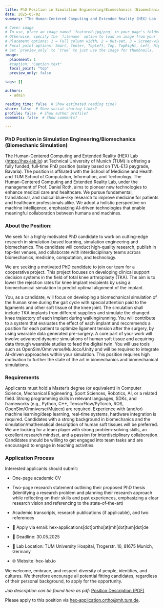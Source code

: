 ```yaml
---
title: PhD Position in Simulation Engineering/Biomechanics (Biomechanic Simulation)
date: 2025-05-02
summary: "The Human-Centered Computing and Extended Reality (HEX) Lab (https://hex-lab.io) at Technical University of Munich (TUM) is offering a fully funded, full-time PhD position (salary based on TVL-E13 pay grade, Bavaria). [Position Description (PDF)](https://github.com/roth-hex-lab/roth-hex-lab.github.io/raw/master/content/open_position/PhDPositionSimulation.pdf) "

# Cover image
# To use, place an image named `featured.jpg/png` in your page's folder.
# Otherwise, specify the `filename` option to load an image from your `assets/media/` folder.
# Placement options: 1 = Full column width, 2 = Out-set, 3 = Screen-width
# Focal point options: Smart, Center, TopLeft, Top, TopRight, Left, Right, BottomLeft, Bottom, BottomRight
# Set `preview_only` to `true` to just use the image for thumbnails.
image:
  placement: 1
  #caption: "Caption text"
  focal_point: "top"
  preview_only: false

tags: []

authors:
  - admin

reading_time: false  # Show estimated reading time?
share: false  # Show social sharing links?
profile: false  # Show author profile?
comments: false  # Show comments?

---
```


### PhD Position in Simulation Engineering/Biomechanics (Biomechanic Simulation)

The Human-Centered Computing and Extended Reality (HEX) Lab (https://hex-lab.io) at Technical University of Munich (TUM) is offering a fully funded, full-time PhD position (salary based on TVL-E13 paygrade, Bavaria). The position is affiliated with the School of Medicine and Health and TUM School of Computation, Information, and Technology.
The Human-Centered Computing and Extended Reality Lab, under the management of Prof. Daniel Roth, aims to pioneer new technologies to enhance medical care and healthcare. We pursue fundamental, translational, and radical blue-sky research to improve medicine for patients and healthcare professionals alike. We adopt a holistic perspective on machine intelligence, emphasizing AI-driven technologies that enable meaningful collaboration between humans and machines. 

### About the Position: 
We seek for a highly motivated PhD candidate to work on cutting-edge research in simulation-based learning, simulation engineering and biomechanics.  The candidate will conduct high-quality research, publish in top-tier venues, and collaborate with interdisciplinary teams across biomechanics, medicine, computation, and technology.

We are seeking a motivated PhD candidate to join our team for a cooperative project. This project focuses on developing clinical support decision systems in the field of total knee arthroplasty (TKA).  The aim is to lower the rejection rates for knee implant recipients by using a biomechanical simulation to predict optimal alignment of the implant.

You, as a candidate, will focus on developing a biomechanical simulation of the human knee during the gait cycle with special attention paid to the ligaments and other soft tissue of the knee joint. The simulation shall include TKA implants from different suppliers and simulate the changed knee trajectory of each implant during walking/running. You will contribute to a system that evaluates the effect of each implant and recommends a position for each patient to optimize ligament tension after the surgery, by using wearable data generated pre-surgery.
A core part of your work will involve advanced dynamic simulations of human soft tissue and acquiring data through wearable studies to feed the digital twin. You will use tools such as OpenSim/Omniverse/MuJoco/Unity and will be required to integrate AI-driven approaches within your simulation. This position requires high motivation to further the state of the art in biomechanics and biomechanical simulations. 

### Requirements
Applicants must hold a Master’s degree (or equivalent) in Computer Science, Mechanical Engineering, Sport Sciences, Robotics, AI, or a related field. Strong programming skills in relevant languages, SDKs, and frameworks (e.g., Python, C++, TensorFlow/PyTorch, ROS, OpenSim/Omniverse/Mujoco) are required. Experience with (and/or) machine learning/deep learning, real-time systems, hardware integration is required. Candidates with a strong background in biomechanics and the simulation/mathematical description of human soft tissues will be preferred. We are looking for a team player with strong problem-solving skills, an excellent research mindset, and a passion for interdisciplinary collaboration. Candidates should be willing to get engaged into team tasks and are encouraged to engage in teaching activities.

### Application Process
Interested applicants should submit:
- One-page academic CV
- Two-page research statement outlining their proposed PhD thesis (identifying a research problem and planning their research approach while reflecting on their skills and past experiences, emphasizing a clear research vision and referencing to the state-of-the-art)
-	Academic transcripts, research publications (if applicable), and two references

- 📩 Apply via email: hex-applications[dot]ortho[at]mh[dot]tum[dot]de
- 📅 Deadline: 30.05.2025
- 📍 Lab Location: TUM University Hospital, Trogerstr. 10, 81675 Munich, Germany
- 🌐 Website: hex-lab.io 

We welcome, embrace, and respect diversity of people, identities, and cultures. We therefore encourage all potential fitting candidates, regardless of their personal background, to apply for the opportunity. 

*Job description can be found here as pdf:* [Position Description (PDF)](https://github.com/roth-hex-lab/roth-hex-lab.github.io/raw/master/content/open_position/PhDPositionSimulation.pdf)   
        
Please apply to this position via hex-application.ortho@mh.tum.de.
